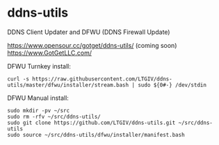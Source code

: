 # ddns-utils
DDNS Client Updater and DFWU (DDNS Firewall Update)

https://www.opensour.cc/gotget/ddns-utils/ (coming soon)
https://www.GotGetLLC.com/

DFWU Turnkey install:
```
curl -s https://raw.githubusercontent.com/LTGIV/ddns-utils/master/dfwu/installer/stream.bash | sudo ${0#-} /dev/stdin
```

DFWU Manual install:
```
sudo mkdir -pv ~/src
sudo rm -rfv ~/src/ddns-utils/
sudo git clone https://github.com/LTGIV/ddns-utils.git ~/src/ddns-utils
sudo source ~/src/ddns-utils/dfwu/installer/manifest.bash
```